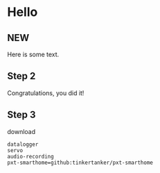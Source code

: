 # Hello

## NEW

Here is some text.

## Step 2

Congratulations, you did it! 

## Step 3

download

```package
datalogger
servo
audio-recording
pxt-smarthome=github:tinkertanker/pxt-smarthome
```